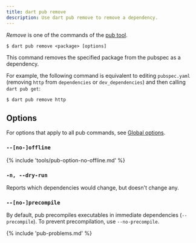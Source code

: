 ```yaml
---
title: dart pub remove
description: Use dart pub remove to remove a dependency.
---
```


_Remove_ is one of the commands of the [pub tool](/tools/pub/cmd).

```plaintext
$ dart pub remove <package> [options]
```

This command removes the specified package from the pubspec as a dependency.

For example, the following command is equivalent to
editing `pubspec.yaml` (removing `http` from `dependencies` or `dev_dependencies`)
and then calling `dart pub get`:

```console
$ dart pub remove http
```

## Options

For options that apply to all pub commands, see
[Global options](/tools/pub/cmd#global-options).

### `--[no-]offline`

{% include 'tools/pub-option-no-offline.md' %}

### `-n, --dry-run`

Reports which dependencies would change, 
but doesn't change any.

### `--[no-]precompile`

By default, pub precompiles executables
in immediate dependencies (`--precompile`).
To prevent precompilation, use `--no-precompile`.


{% include 'pub-problems.md' %}
